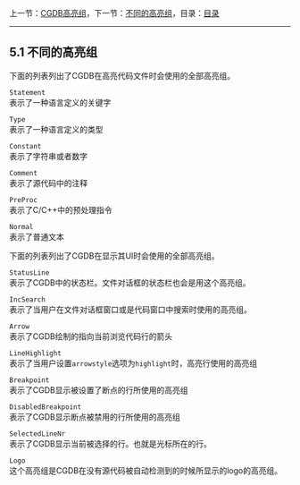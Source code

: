 上一节：[CGDB高亮组](<5.0.md>)，下一节：[不同的高亮组](<5.1.md>)，目录：[目录](<contents.md>)

----------

5.1 不同的高亮组
--------------

下面的列表列出了CGDB在高亮代码文件时会使用的全部高亮组。

`Statement`  
表示了一种语言定义的关键字

`Type`  
表示了一种语言定义的类型

`Constant`  
表示了字符串或者数字

`Comment`  
表示了源代码中的注释

`PreProc`  
表示了C/C++中的预处理指令

`Normal`  
表示了普通文本

下面的列表列出了CGDB在显示其UI时会使用的全部高亮组。

`StatusLine`  
表示了CGDB中的状态栏。文件对话框的状态栏也会是用这个高亮组。

`IncSearch`  
表示了当用户在文件对话框窗口或是代码窗口中搜索时使用的高亮组。

`Arrow`  
表示了CGDB绘制的指向当前浏览代码行的箭头

`LineHighlight`  
表示了当用户设置`arrowstyle`选项为`highlight`时，高亮行使用的高亮组

`Breakpoint`  
表示了CGDB显示被设置了断点的行所使用的高亮组

`DisabledBreakpoint`  
表示了CGDB显示断点被禁用的行所使用的高亮组

`SelectedLineNr`  
表示了CGDB显示当前被选择的行。也就是光标所在的行。

`Logo`  
这个高亮组是CGDB在没有源代码被自动检测到的时候所显示的logo的高亮组。
